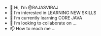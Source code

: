 - 👋 Hi, I’m @RAJASVIRAJ
- 👀 I’m interested in LEARNING NEW SKILLS
- 🌱 I’m currently learning CORE JAVA
- 💞️ I’m looking to collaborate on ...
- 📫 How to reach me ...

<!---
RAJASVIRAJ/RAJASVIRAJ is a ✨ special ✨ repository because its `README.md` (this file) appears on your GitHub profile.
You can click the Preview link to take a look at your changes.
--->
